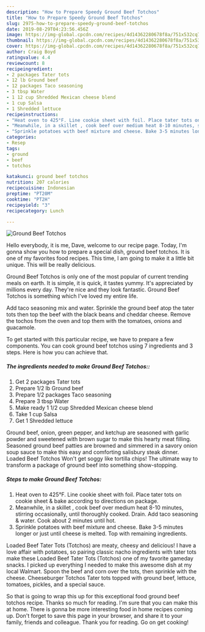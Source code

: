 ```yaml
---
description: "How to Prepare Speedy Ground Beef Totchos"
title: "How to Prepare Speedy Ground Beef Totchos"
slug: 2975-how-to-prepare-speedy-ground-beef-totchos
date: 2019-08-29T04:23:56.456Z
image: https://img-global.cpcdn.com/recipes/4d14362280678f8a/751x532cq70/ground-beef-totchos-recipe-main-photo.jpg
thumbnail: https://img-global.cpcdn.com/recipes/4d14362280678f8a/751x532cq70/ground-beef-totchos-recipe-main-photo.jpg
cover: https://img-global.cpcdn.com/recipes/4d14362280678f8a/751x532cq70/ground-beef-totchos-recipe-main-photo.jpg
author: Craig Boyd
ratingvalue: 4.4
reviewcount: 8
recipeingredient:
- 2 packages Tater tots
- 12 lb Ground beef
- 12 packages Taco seasoning
- 3 tbsp Water
- 1 12 cup Shredded Mexican cheese blend
- 1 cup Salsa
- 1 Shredded lettuce
recipeinstructions:
- "Heat oven to 425°F. Line cookie sheet with foil. Place tater tots on cookie sheet &amp; bake according to directions on package."
- "Meanwhile, in a skillet , cook beef over medium heat 8-10 minutes, stirring occasionally, until thoroughly cooked. Drain. Add taco seasoning &amp; water. Cook about 2 minutes until hot."
- "Sprinkle potatoes with beef mixture and cheese. Bake 3-5 minutes longer or just until cheese is melted. Top with remaining ingredients."
categories:
- Resep
tags:
- ground
- beef
- totchos

katakunci: ground beef totchos
nutrition: 207 calories
recipecuisine: Indonesian
preptime: "PT20M"
cooktime: "PT2H"
recipeyield: "3"
recipecategory: Lunch

---
```



![Ground Beef Totchos](https://img-global.cpcdn.com/recipes/4d14362280678f8a/751x532cq70/ground-beef-totchos-recipe-main-photo.jpg)

Hello everybody, it is me, Dave, welcome to our recipe page. Today, I'm gonna show you how to prepare a special dish, ground beef totchos. It is one of my favorites food recipes. This time, I am going to make it a little bit unique. This will be really delicious.

Ground Beef Totchos is only one of the most popular of current trending meals on earth. It is simple, it is quick, it tastes yummy. It's appreciated by millions every day. They're nice and they look fantastic. Ground Beef Totchos is something which I've loved my entire life.

Add taco seasoning mix and water. Sprinkle the ground beef atop the tater tots then top the beef with the black beans and cheddar cheese. Remove the tochos from the oven and top them with the tomatoes, onions and guacamole.


To get started with this particular recipe, we have to prepare a few components. You can cook ground beef totchos using 7 ingredients and 3 steps. Here is how you can achieve that.

##### The ingredients needed to make Ground Beef Totchos::

1. Get 2 packages Tater tots
1. Prepare 1/2 lb Ground beef
1. Prepare 1/2 packages Taco seasoning
1. Prepare 3 tbsp Water
1. Make ready 1 1/2 cup Shredded Mexican cheese blend
1. Take 1 cup Salsa
1. Get 1 Shredded lettuce


Ground beef, onion, green pepper, and ketchup are seasoned with garlic powder and sweetened with brown sugar to make this hearty meat filling. Seasoned ground beef patties are browned and simmered in a savory onion soup sauce to make this easy and comforting salisbury steak dinner. Loaded Beef Totchos Won&#39;t get soggy like tortilla chips! The ultimate way to transform a package of ground beef into something show-stopping. 

##### Steps to make Ground Beef Totchos:

1. Heat oven to 425°F. Line cookie sheet with foil. Place tater tots on cookie sheet &amp; bake according to directions on package.
1. Meanwhile, in a skillet , cook beef over medium heat 8-10 minutes, stirring occasionally, until thoroughly cooked. Drain. Add taco seasoning &amp; water. Cook about 2 minutes until hot.
1. Sprinkle potatoes with beef mixture and cheese. Bake 3-5 minutes longer or just until cheese is melted. Top with remaining ingredients.


Loaded Beef Tater Tots (Totchos) are meaty, cheesy and delicious! I have a love affair with potatoes, so pairing classic nacho ingredients with tater tots make these Loaded Beef Tater Tots (Totchos) one of my favorite gameday snacks. I picked up everything I needed to make this awesome dish at my local Walmart. Spoon the beef and corn over the tots, then sprinkle with the cheese. Cheeseburger Totchos Tater tots topped with ground beef, lettuce, tomatoes, pickles, and a special sauce. 

So that is going to wrap this up for this exceptional food ground beef totchos recipe. Thanks so much for reading. I'm sure that you can make this at home. There is gonna be more interesting food in home recipes coming up. Don't forget to save this page in your browser, and share it to your family, friends and colleague. Thank you for reading. Go on get cooking!
